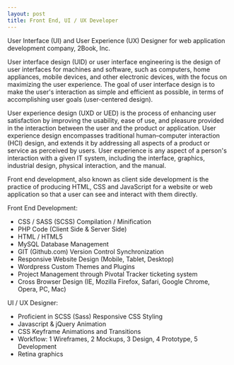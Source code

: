 ```yaml
---
layout: post
title: Front End, UI / UX Developer
---
```


User Interface (UI) and User Experience (UX) Designer for web application development company, 2Book, Inc.

User interface design (UID) or user interface engineering is the design of user interfaces for machines and software, such as computers, home appliances, mobile devices, and other electronic devices, with the focus on maximizing the user experience. The goal of user interface design is to make the user's interaction as simple and efficient as possible, in terms of accomplishing user goals (user-centered design).

User experience design (UXD or UED) is the process of enhancing user satisfaction by improving the usability, ease of use, and pleasure provided in the interaction between the user and the product or application. User experience design encompasses traditional human–computer interaction (HCI) design, and extends it by addressing all aspects of a product or service as perceived by users. User experience is any aspect of a person's interaction with a given IT system, including the interface, graphics, industrial design, physical interaction, and the manual.

Front end development, also known as client side development is the practice of producing HTML, CSS and JavaScript for a website or web application so that a user can see and interact with them directly.

Front End Development:
*  CSS / SASS (SCSS) Compilation / Minification
*  PHP Code (Client Side & Server Side)
*  HTML / HTML5
*  MySQL Database Management
*  GIT (Github.com) Version Control Synchronization
*  Responsive Website Design (Mobile, Tablet, Desktop)
*  Wordpress Custom Themes and Plugins
*  Project Management through Pivotal Tracker ticketing system
*  Cross Browser Design (IE, Mozilla Firefox, Safari, Google Chrome, Opera, PC, Mac)

UI / UX Designer:
*  Proficient in SCSS (Sass) Responsive CSS Styling
*  Javascript & jQuery Animation
*  CSS Keyframe Animations and Transitions
*  Workflow: 1 Wireframes, 2 Mockups, 3 Design, 4 Prototype, 5 Development
*  Retina graphics